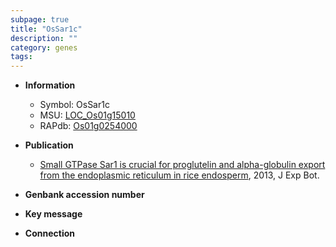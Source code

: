 ```yaml
---
subpage: true
title: "OsSar1c"
description: ""
category: genes
tags: 
---
```


* **Information**  
    + Symbol: OsSar1c  
    + MSU: [LOC_Os01g15010](http://rice.plantbiology.msu.edu/cgi-bin/ORF_infopage.cgi?orf=LOC_Os01g15010)  
    + RAPdb: [Os01g0254000](http://rapdb.dna.affrc.go.jp/viewer/gbrowse_details/irgsp1?name=Os01g0254000)  

* **Publication**  
    + [Small GTPase Sar1 is crucial for proglutelin and alpha-globulin export from the endoplasmic reticulum in rice endosperm](http://www.ncbi.nlm.nih.gov/pubmed?term=Small+GTPase+Sar1+is+crucial+for+proglutelin+and+alpha-globulin+export+from+the+endoplasmic+reticulum+in+rice+endosperm%5BTitle%5D), 2013, J Exp Bot.

* **Genbank accession number**  

* **Key message**  

* **Connection**  



